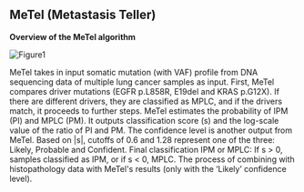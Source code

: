 MeTel (Metastasis Teller)
---

**Overview of the MeTel algorithm**

![Figure1](https://github.com/JeongsooWon/MeTel/assets/157678300/b927a90e-815d-45b6-b1a6-41ced3f734ee)

MeTel takes in input somatic mutation (with VAF) profile from DNA sequencing data of multiple lung cancer samples as input. First, MeTel compares driver mutations (EGFR p.L858R, E19del and KRAS p.G12X). If there are different drivers, they are classified as MPLC, and if the drivers match, it proceeds to further steps. MeTel estimates the probability of IPM (PI) and MPLC (PM). It outputs classification score (s) and the log-scale value of the ratio of PI and PM. The confidence level is another output from MeTel. Based on |s|, cutoffs of 0.6 and 1.28 represent one of the three: Likely, Probable and Confident. Final classification IPM or MPLC: If s > 0, samples classified as IPM, or if s < 0, MPLC. The process of combining with histopathology data with MeTel's results (only with the ‘Likely’ confidence level).
